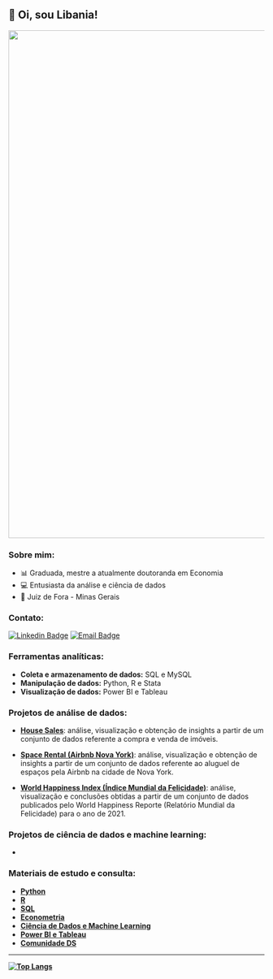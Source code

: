 ## 👋 Oi, sou Libania!


<div align="center">
<img src="https://user-images.githubusercontent.com/94937578/171708464-e2a6a708-e4b9-4ab2-9268-4b3161e974ba.png" width="1000px"/>
</div>

### Sobre mim:
- 📊 Graduada, mestre a atualmente doutoranda em Economia
- 💻 Entusiasta da análise e ciência de dados
- 📍 Juiz de Fora - Minas Gerais

### Contato:
[![Linkedin Badge](https://img.shields.io/badge/-LinkedIn-blue?style=flat-square&logo=Linkedin&logoColor=white&link=https://www.linkedin.com/in/libania-araujo-silva/)](https://www.linkedin.com/in/libania-araujo-silva/)
[![Email Badge](https://img.shields.io/badge/email-libaniaaraujo147@gmail.com-red)](libaniaaraujo147@gmail.com)

### Ferramentas analíticas:

- <b> Coleta e armazenamento de dados:</b> SQL e MySQL
- <b> Manipulação de dados:</b> Python, R e Stata
- <b> Visualização de dados:</b> Power BI e Tableau

### Projetos de análise de dados:

- [<b>House Sales</b>](https://github.com/libaniaraujo/HOUSE-SALES): análise, visualização e obtenção de insights a partir de um conjunto de dados referente a compra e venda de imóveis.

- [<b>Space Rental (Airbnb Nova York)</b>](https://github.com/libaniaraujo/AIRBNB-NY): análise, visualização e obtenção de insights a partir de um conjunto de dados referente ao aluguel de espaços pela Airbnb na cidade de Nova York.

- [<b>World Happiness Index (Índice Mundial da Felicidade)</b>](https://github.com/libaniaraujo/WORLD-HAPINESS-INDEX): análise, visualização e conclusões obtidas a partir de um conjunto de dados publicados pelo World Happiness Reporte (Relatório Mundial da Felicidade) para o ano de 2021.

### Projetos de ciência de dados e machine learning:

-

### Materiais de estudo e consulta:

- <b>[Python](https://github.com/libaniaraujo/Python) 
- <b>[R](https://github.com/libaniaraujo/R)
- <b>[SQL](https://github.com/libaniaraujo/SQL) 
- <b>[Econometria](https://github.com/libaniaraujo/Econometria)
- <b>[Ciência de Dados e Machine Learning](https://github.com/libaniaraujo/Ciencia-de-Dados-e-Machine-Learning)
- <b>[Power BI e Tableau](https://github.com/libaniaraujo/Power-BI-e-Tableau)
- <b>[Comunidade DS](https://github.com/Comunidade-DS) 

---

[![Top Langs](https://github-readme-stats.vercel.app/api/top-langs/?username=libaniaraujo&layout=compact&theme=vision-friendly-dark)](https://github.com/anuraghazra/github-readme-stats)





















